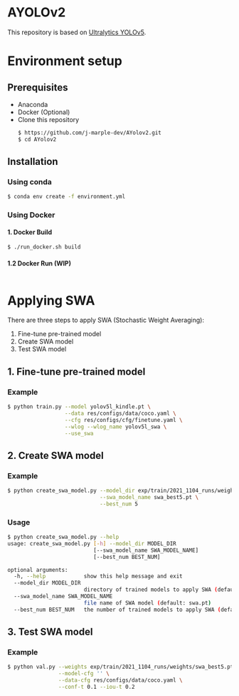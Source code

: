 # AYOLOv2
This repository is based on [Ultralytics YOLOv5](https://github.com/ultralytics/yolov5).

# Environment setup
## Prerequisites
- Anaconda
- Docker (Optional)
- Clone this repository
  ```bash
  $ https://github.com/j-marple-dev/AYolov2.git
  $ cd AYolov2
  ```

## Installation
### Using conda
```bash
$ conda env create -f environment.yml
```

### Using Docker
#### 1. Docker Build
```bash
$ ./run_docker.sh build
```

#### 1.2 Docker Run (WIP)
```bash
```

# Applying SWA
There are three steps to apply SWA (Stochastic Weight Averaging):

1. Fine-tune pre-trained model
2. Create SWA model
3. Test SWA model

## 1. Fine-tune pre-trained model
### Example
```bash
$ python train.py --model yolov5l_kindle.pt \
                  --data res/configs/data/coco.yaml \
                  --cfg res/configs/cfg/finetune.yaml \
                  --wlog --wlog_name yolov5l_swa \
                  --use_swa
```

## 2. Create SWA model
### Example
```bash
$ python create_swa_model.py --model_dir exp/train/2021_1104_runs/weights \
                             --swa_model_name swa_best5.pt \
                             --best_num 5
```
### Usage
```bash
$ python create_swa_model.py --help
usage: create_swa_model.py [-h] --model_dir MODEL_DIR
                           [--swa_model_name SWA_MODEL_NAME]
                           [--best_num BEST_NUM]

optional arguments:
  -h, --help            show this help message and exit
  --model_dir MODEL_DIR
                        directory of trained models to apply SWA (default: )
  --swa_model_name SWA_MODEL_NAME
                        file name of SWA model (default: swa.pt)
  --best_num BEST_NUM   the number of trained models to apply SWA (default: 5)
```

## 3. Test SWA model
### Example
```bash
$ python val.py --weights exp/train/2021_1104_runs/weights/swa_best5.pt \
                --model-cfg '' \
                --data-cfg res/configs/data/coco.yaml \
                --conf-t 0.1 --iou-t 0.2
```
